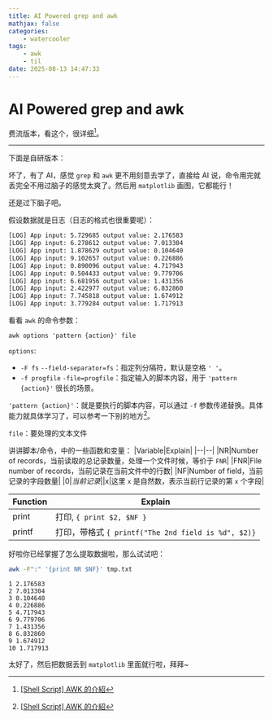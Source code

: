 ```yaml
---
title: AI Powered grep and awk
mathjax: false
categories:
    - watercooler
tags:
    - awk
    - til
date: 2025-08-13 14:47:33
---
```


# AI Powered grep and awk

费流版本，看这个，很详细[^1]。

---

下面是自研版本：

坏了，有了 AI，感觉 `grep` 和 `awk` 更不用刻意去学了，直接给 AI 说，命令用完就丢完全不用过脑子的感觉太爽了。然后用 `matplotlib` 画图，它都能行！

还是过下脑子吧。

假设数据就是日志（日志的格式也很重要呢）：
```txt
[LOG] App input: 5.729685 output value: 2.176583
[LOG] App input: 6.278612 output value: 7.013304
[LOG] App input: 1.878629 output value: 0.104640
[LOG] App input: 9.102657 output value: 0.226886
[LOG] App input: 0.890096 output value: 4.717943
[LOG] App input: 0.504433 output value: 9.779706
[LOG] App input: 6.681956 output value: 1.431356
[LOG] App input: 2.422977 output value: 6.832860
[LOG] App input: 7.745818 output value: 1.674912
[LOG] App input: 3.779284 output value: 1.717913
```

看看 `awk` 的命令参数：
```shell
awk options 'pattern {action}' file
```

`options`:
- `-F fs` `--field-separator=fs`：指定列分隔符，默认是空格 `' '`。
- `-f progfile` `-file=progfile`：指定输入的脚本内容，用于 `'pattern {action}'` 很长的场景。

`'pattern {action}'`：就是要执行的脚本内容，可以通过 `-f` 参数传递替换。具体能力就具体学习了，可以参考一下别的地方[^1]。

`file`：要处理的文本文件

讲讲脚本/命令，中的一些函数和变量：
|Variable|Explain|
|--|--|
|NR|Number of records，当前读取的总记录数量，处理一个文件时候，等价于 `FNR`|
|FNR|File number of records，当前记录在当前文件中的行数|
|NF|Number of field，当前记录的字段数量|
|$0|当前记录|
|$x|这里 `x` 是自然数，表示当前行记录的第 `x` 个字段|

|Function|Explain|
|--|--|
|print|打印, `{ print $2, $NF }`|
|printf|打印，带格式 `{ printf("The 2nd field is %d", $2)}`|

好啦你已经掌握了怎么提取数据啦，那么试试吧：
```bash
awk -F":" '{print NR $NF}' tmp.txt
```
```shell
1 2.176583
2 7.013304
3 0.104640
4 0.226886
5 4.717943
6 9.779706
7 1.431356
8 6.832860
9 1.674912
10 1.717913
```

太好了，然后把数据丢到 `matplotlib` 里面就行啦，拜拜~


[^1]:[[Shell Script] AWK 的介紹](https://bradleetw.github.io/developmenttools/awk_study/)
